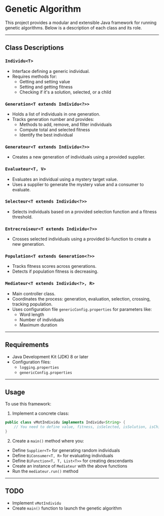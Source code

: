 # Genetic Algorithm

This project provides a modular and extensible Java framework for running genetic algorithms. Below is a description of each class and its role.

---

## Class Descriptions

### `Individu<T>`
- Interface defining a generic individual.
- Requires methods for:
  - Getting and setting value
  - Setting and getting fitness
  - Checking if it's a solution, selected, or a child

### `Generation<T extends Individu<?>>`
- Holds a list of individuals in one generation.
- Tracks generation number and provides:
  - Methods to add, remove, and filter individuals
  - Compute total and selected fitness
  - Identify the best individual

### `Generateur<T extends Individu<?>>`
- Creates a new generation of individuals using a provided supplier.

### `Evaluateur<T, V>`
- Evaluates an individual using a mystery target value.
- Uses a supplier to generate the mystery value and a consumer to evaluate.

### `Selecteur<T extends Individu<?>>`
- Selects individuals based on a provided selection function and a fitness threshold.

### `Entrecroiseur<T extends Individu<?>>`
- Crosses selected individuals using a provided bi-function to create a new generation.

### `Population<T extends Generation<?>>`
- Tracks fitness scores across generations.
- Detects if population fitness is decreasing.

### `Mediateur<T extends Individu<?>, R>`
- Main controller class.
- Coordinates the process: generation, evaluation, selection, crossing, tracking population.
- Uses configuration file `genericConfig.properties` for parameters like:
  - Word length
  - Number of individuals
  - Maximum duration

---

## Requirements

- Java Development Kit (JDK) 8 or later
- Configuration files:
  - `logging.properties`
  - `genericConfig.properties`

---

## Usage

To use this framework:

1. Implement a concrete class:

```java
public class vMotIndividu implements Individu<String> {
    // You need to define value, fitness, isSelected, isSolution, isChild, etc.
}
```

2. Create a `main()` method where you:

- Define `Supplier<T>` for generating random individuals
- Define `BiConsumer<T, R>` for evaluating individuals
- Define `BiFunction<T, T, List<T>>` for creating descendants
- Create an instance of `Mediateur` with the above functions
- Run the `mediateur.run()` method

---

## TODO

-  Implement `vMotIndividu`
-  Create `main()` function to launch the genetic algorithm
